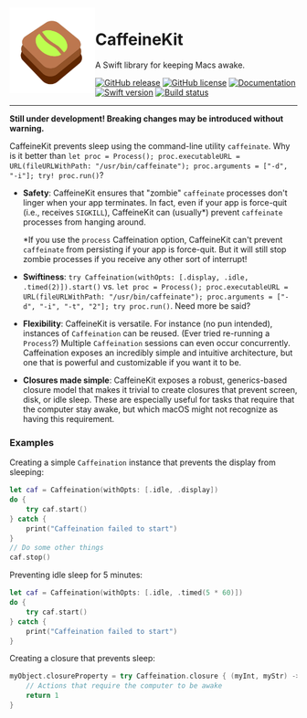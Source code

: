 <img src="https://github.com/aaplmath/CaffeineKit/raw/master/logo.png" height="150" align="left">

# CaffeineKit

A Swift library for keeping Macs awake.

[![GitHub release](https://img.shields.io/github/release/aaplmath/CaffeineKit.svg)](https://github.com/aaplmath/CaffeineKit/releases)
[![GitHub license](https://img.shields.io/badge/license-MIT-lightgrey.svg)](https://raw.githubusercontent.com/aaplmath/CaffeineKit/master/LICENSE)
[![Documentation](https://aaplmath.github.io/CaffeineKit/badge.svg)](https://aaplmath.github.io/CaffeineKit)
[![Swift version](https://img.shields.io/badge/Swift-4.2-orange.svg)](https://swift.org)
[![Build status](https://travis-ci.org/aaplmath/CaffeineKit.svg?branch=master)](https://travis-ci.org/aaplmath/CaffeineKit)

---

**Still under development! Breaking changes may be introduced without warning.**

CaffeineKit prevents sleep using the command-line utility `caffeinate`. Why is it better than `let proc = Process(); proc.executableURL = URL(fileURLWithPath: "/usr/bin/caffeinate"); proc.arguments = ["-d", "-i"]; try! proc.run()`?

* **Safety**: CaffeineKit ensures that "zombie" `caffeinate` processes don't linger when your app terminates. In fact, even if your app is force-quit (i.e., receives `SIGKILL`), CaffeineKit can (usually\*) prevent `caffeinate` processes from hanging around.

    \*If you use the `process` Caffeination option, CaffeineKit can't prevent `caffeinate` from persisting if your app is force-quit. But it will still stop zombie processes if you receive any other sort of interrupt!
  
* **Swiftiness**: `try Caffeination(withOpts: [.display, .idle, .timed(2)]).start()` vs. `let proc = Process(); proc.executableURL = URL(fileURLWithPath: "/usr/bin/caffeinate"); proc.arguments = ["-d", "-i", "-t", "2"]; try proc.run()`. Need more be said?
* **Flexibility**: CaffeineKit is versatile. For instance (no pun intended), instances of `Caffeination` can be reused. (Ever tried re-running a `Process`?) Multiple `Caffeination` sessions can even occur concurrently. Caffeination exposes an incredibly simple and intuitive architecture, but one that is powerful and customizable if you want it to be.
* **Closures made simple**: CaffeineKit exposes a robust, generics-based closure model that makes it trivial to create closures that prevent screen, disk, or idle sleep. These are especially useful for tasks that require that the computer stay awake, but which macOS might not recognize as having this requirement.



### Examples

Creating a simple `Caffeination` instance that prevents the display from sleeping:

```swift
let caf = Caffeination(withOpts: [.idle, .display])
do {
    try caf.start()
} catch {
    print("Caffeination failed to start")
}
// Do some other things
caf.stop()
```



Preventing idle sleep for 5 minutes:

```swift
let caf = Caffeination(withOpts: [.idle, .timed(5 * 60)])
do {
    try caf.start()
} catch {
    print("Caffeination failed to start")
}
```



Creating a closure that prevents sleep:

```swift
myObject.closureProperty = try Caffeination.closure { (myInt, myStr) -> Int in
    // Actions that require the computer to be awake
    return 1
}
```

